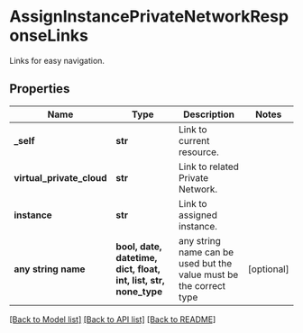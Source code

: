 # AssignInstancePrivateNetworkResponseLinks

Links for easy navigation.

## Properties
Name | Type | Description | Notes
------------ | ------------- | ------------- | -------------
**_self** | **str** | Link to current resource. | 
**virtual_private_cloud** | **str** | Link to related Private Network. | 
**instance** | **str** | Link to assigned instance. | 
**any string name** | **bool, date, datetime, dict, float, int, list, str, none_type** | any string name can be used but the value must be the correct type | [optional]

[[Back to Model list]](../README.md#documentation-for-models) [[Back to API list]](../README.md#documentation-for-api-endpoints) [[Back to README]](../README.md)


